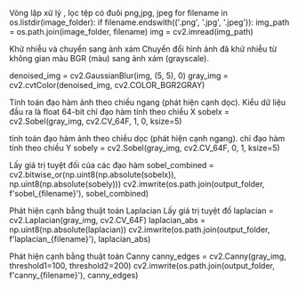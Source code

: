 Vòng lặp xử lý , lọc tệp có đuôi png,jpg, jpeg
for filename in os.listdir(image_folder):
    if filename.endswith(('.png', '.jpg', '.jpeg')):
        img_path = os.path.join(image_folder, filename)
        img = cv2.imread(img_path)


Khử nhiễu và chuyển sang ảnh xám
Chuyển đổi hình ảnh đã khử nhiễu từ không gian màu BGR (màu) sang ảnh xám (grayscale).

denoised_img = cv2.GaussianBlur(img, (5, 5), 0)
gray_img = cv2.cvtColor(denoised_img, cv2.COLOR_BGR2GRAY)


Tính toán đạo hàm ảnh theo chiều ngang (phát hiện cạnh dọc).
Kiểu dữ liệu đầu ra là float 64-bit
chỉ đạo hàm tính theo chiều X
sobelx = cv2.Sobel(gray_img, cv2.CV_64F, 1, 0, ksize=5)

tính toán đạo hàm ảnh theo chiều dọc (phát hiện cạnh ngang).
chỉ đạo hàm tính theo chiều Y
sobely = cv2.Sobel(gray_img, cv2.CV_64F, 0, 1, ksize=5)

Lấy giá trị tuyệt đối của các đạo hàm
sobel_combined = cv2.bitwise_or(np.uint8(np.absolute(sobelx)), np.uint8(np.absolute(sobely)))
cv2.imwrite(os.path.join(output_folder, f'sobel_{filename}'), sobel_combined)


Phát hiện cạnh bằng thuật toán Laplacian
 Lấy giá trị tuyệt đố
laplacian = cv2.Laplacian(gray_img, cv2.CV_64F)
laplacian_abs = np.uint8(np.absolute(laplacian))
cv2.imwrite(os.path.join(output_folder, f'laplacian_{filename}'), laplacian_abs)


Phát hiện cạnh bằng thuật toán Canny
canny_edges = cv2.Canny(gray_img, threshold1=100, threshold2=200)
cv2.imwrite(os.path.join(output_folder, f'canny_{filename}'), canny_edges)

